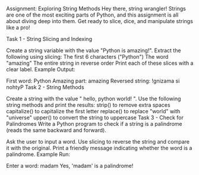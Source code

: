 Assignment: Exploring String Methods
Hey there, string wrangler!
Strings are one of the most exciting parts of Python, and this assignment is all about diving deep into them. Get ready to slice, dice, and manipulate strings like a pro!

Task 1 - String Slicing and Indexing

Create a string variable with the value "Python is amazing!".
Extract the following using slicing:
The first 6 characters ("Python")
The word "amazing"
The entire string in reverse order
Print each of these slices with a clear label.
Example Output:

First word: Python
Amazing part: amazing
Reversed string: !gnizama si nohtyP
Task 2 - String Methods

Create a string with the value " hello, python world! ".
Use the following string methods and print the results:
strip() to remove extra spaces
capitalize() to capitalize the first letter
replace() to replace "world" with "universe"
upper() to convert the string to uppercase
Task 3 - Check for Palindromes
Write a Python program to check if a string is a palindrome (reads the same backward and forward).

Ask the user to input a word.
Use slicing to reverse the string and compare it with the original.
Print a friendly message indicating whether the word is a palindrome.
Example Run:

Enter a word: madam
Yes, 'madam' is a palindrome!